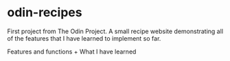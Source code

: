 # odin-recipes
First project from The Odin Project. A small recipe website demonstrating all of the features that I have learned to implement so far.

Features and functions + What I have learned
